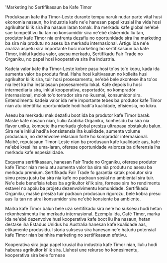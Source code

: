 'Marketing ho Sertifikasaun ba Kafe Timor

Produksaun kafe iha Timor-Leste durante tempu naruk nudar parte vital husi ekonomia nasaun, ho industria kafe ne'e hanesan papel krusial iha vida hosi agrikultor ki'ik sira iha nasaun laran tomak. Iha merkadu kafe global ne'ebé sae kompetitivu liu tan no konsumidór sira ne'ebé diskernidu liu tan, produtor kafe Timor nia enfrenta dezafiu no oportunidade sira iha marketing ba sira nia produtu no asesu ba merkadu internasional. Artigu ida ne'e analiza aspetu sira importante husi marketing ho sertifikasaun ba kafe Timor, inklui kadeia valor, asesu merkadu, Sertifikadu Fair Trade no Organiku, no papel hosi kooperativa sira iha industria.

Kadeia valor kafe iha Timor-Leste kobre pasu hosi to'os to'o kopu, kada ida aumenta valor ba produtu final. Hahu hosi kultivasaun no kolleita husi agrikultor ki'ik sira, tuir hosi prosesamentu, ne'ebé bele akontese iha to'os nia leet ka iha instalasaun prosesamentu lokal. Kafe depois liu hosi intermediariu sira, inklui kooperativa, esportadór, no kompradór internasional, molok to'o torrador sira no ikusmai, konsumidor sira. Entendimentu kadeia valor ida ne'e importante tebes ba produtor kafe Timor nian atu identifika oportunidade hodi hadi'a kualidade, efisiensia, no lukru.

Asesu ba merkadu mak dezafiu boot ida ba produtor kafe Timor barak. Maske kafe nasaun nian, liuliu Arabika Organiku, konhesidu ba sira nia flavor uniku, kompete iha merkadu global presiza ultrapasa obstakulu balun. Sira ne'e inklui hadi'a konsistensia iha kualidade, aumenta volume produsaun, no dezenvolve relasaun forte ho kompradór internasional. Maibé, reputasaun Timor-Leste nian ba produsaun kafe kualidade aas, kafe ne'ebé kresi iha uma-laran, oferese oportunidade valoroza ba diferensia iha merkadu kafe espesialidade.

Esquema sertifikasaun, hanesan Fair Trade no Organiku, oferese produtor kafe Timor nian meiu atu aumenta valor ba sira nia produtu no asesu ba merkadu premium. Sertifikadu Fair Trade fo garantia katak produtor sira simu presu justu ba sira nia kafe no padraun sosial no ambiental sira tuir. Ne'e bele benefisia tebes ba agrikultor ki'ik sira, fornese sira ho rendimentu estavel no apoiu ba projetu dezenvolvimentu komunidade. Sertifikadu Organiku, maske presiza tuir padraun produsaun rigorozu, bele kobra presu aas liu tan no atrai konsumidor sira ne'ebé konsiente ba ambiente.

Marka kafe Timor balun bele uza sertifikadu sira ne'e ho suksesu hodi hetan rekonhesimentu iha merkadu internasional. Ezemplu ida, Café Timor, marka ida ne'ebé dezenvolve husi kooperativa kafe boot liu iha nasaun, hetan destake iha Estadus Unidus ho Australia hanesan kafe kualidade aas, etikamente produsidu. Istoria suksesu sira hanesan ne'e hatudu potensial kafe Timor nian bainhira marketing no sertifikasaun efetivu.

Kooperativa sira joga papel krusial iha industria kafe Timor nian, liuliu hodi haburas agrikultor ki'ik sira. Liuhosi une rekurso ho konesimentu, kooperativa sira bele fornese